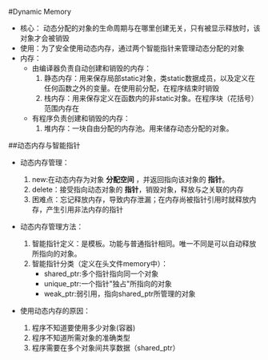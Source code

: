 #Dynamic Memory
* 核心： 动态分配的对象的生命周期与在哪里创建无关，只有被显示释放时，该对象才会被销毁
* 使用：为了安全使用动态内存，通过两个智能指针来管理动态分配的对象
* 内存：
    * 由编译器负责自动创建和销毁的内存：
      1. 静态内存：用来保存局部static对象，类static数据成员，以及定义在任何函数之外的变量。在使用前分配，在程序结束时销毁
      2. 栈内存：用来保存定义在函数内的非static对象。在程序块（花括号）范围内存在
    * 有程序负责创建和销毁的内存：
      1. 堆内存：一块自由分配的内存池。用来储存动态分配的对象。
    
##动态内存与智能指针
* 动态内存管理：
    1. new:在动态内存为对象 **分配空间** ，并返回指向该对象的 **指针**。
    2. delete：接受指向动态对象的 **指针**，销毁对象，释放与之关联的内存
    3. 困难点：忘记释放内存，导致内存泄漏；在内存尚被指针引用时就释放内存，产生引用非法内存的指针 
    
* 动态内存管理方法：
    1. 智能指针定义：是模板。功能与普通指针相同。唯一不同是可以自动释放所指向的对象。
    2. 智能指针分类（定义在头文件memory中）：
        * shared_ptr:多个指针指向同一个对象
        * unique_ptr:一个指针"独占"所指向的对象
        * weak_ptr:弱引用，指向shared_ptr所管理的对象
       
 * 使用动态内存的原因：
   1. 程序不知道要使用多少对象(容器)
   2. 程序不知道所需对象的准确类型
   3. 程序需要在多个对象间共享数据（shared_ptr）


    

